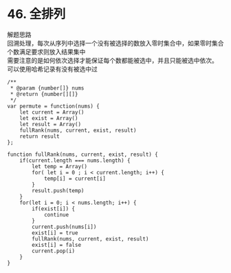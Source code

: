 # 46. 全排列
解题思路  
回溯处理，每次从序列中选择一个没有被选择的数放入零时集合中，如果零时集合个数满足要求则放入结果集中  
需要注意的是如何依次选择才能保证每个数都能被选中，并且只能被选中依次。  
可以使用哈希记录有没有被选中过
````
/**
 * @param {number[]} nums
 * @return {number[][]}
 */
var permute = function(nums) {
    let current = Array()
    let exist = Array()
    let result = Array()
    fullRank(nums, current, exist, result)
    return result
};

function fullRank(nums, current, exist, result) {
    if(current.length === nums.length) {
        let temp = Array()
        for( let i = 0 ; i < current.length; i++) {
            temp[i] = current[i]
        }
        result.push(temp)
    }
    for(let i = 0; i < nums.length; i++) {
        if(exist[i]) {
            continue
        }
        current.push(nums[i])
        exist[i] = true
        fullRank(nums, current, exist, result)
        exist[i] = false
        current.pop(i)
    }
}
````